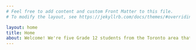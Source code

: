 ```yaml
---
# Feel free to add content and custom Front Matter to this file.
# To modify the layout, see https://jekyllrb.com/docs/themes/#overriding-theme-defaults

layout: home
title: Home
about: Welcome! We're five Grade 12 students from the Toronto area that just so happen to know one another. We're passionate about various topics, from code to engineering, and we come together as a strong team able to tackle all aspects of the CanSat Design Challenge. Our team name of Rat Launchers is an inside joke - yes, we're all very funny :). Feel free to look around our site and learn more about us, read regular updates on our progress, see photos of our work, and access the content we create!
---
```

